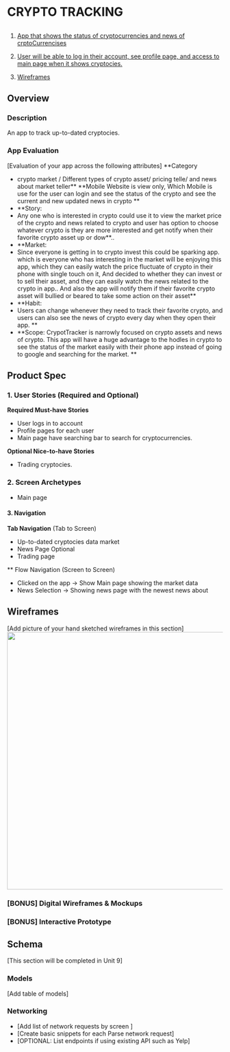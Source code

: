 # CRYPTO TRACKING

## 
1. [App that shows the status of cryptocurrencies and news of crptoCurrencises](#Overview)

3. [User will be able to log in their account, see profile page, and access to main page when it shows cryptocies. ](#Product-Spec)
4. [Wireframes](#Wireframes)

## Overview
### Description
An app to track up-to-dated cryptocies.

### App Evaluation
[Evaluation of your app across the following attributes]
 **Category
-  crypto market / Different types of crypto asset/ pricing telle/ and news about market teller** 
 **Mobile
 Website is view only, Which Mobile is use for the user can  login and see the status of the crypto and see the current and new updated news in crypto **
- **Story:
- Any one who is interested in crypto could use it to view the market price of the crypto and news related to crypto and user has option to choose whatever crypto is they are more interested and get notify when their favorite crypto asset up or dow**.. 
- **Market:
- Since everyone is getting  in to crypto invest this could be sparking app.  which is everyone who has interesting in the market   will be enjoying this app, which they can easily watch the price fluctuate of crypto in their phone with single touch on it, And decided to whether they can invest or to sell their asset, and they can easily watch the news related to the crypto in app.. And also the app will notify them if their favorite crypto asset will bullied or beared to take some action on their asset**
- **Habit:
- Users can change whenever they need to track their favorite crypto, and users can also see the news of crypto every day when they open their app. **
- **Scope:
  CrypotTracker is narrowly focused on crypto assets and news of crypto. This app will have a huge advantage to the hodles in crypto to see the status of the market easily with their phone app instead of going to google and searching for the market.  **


## Product Spec
### 1. User Stories (Required and Optional)

**Required Must-have Stories**

* User logs in to account
* Profile pages for each user
* Main page have searching bar to search for cryptocurrencies.

**Optional Nice-to-have Stories**

* Trading cryptocies.

### 2. Screen Archetypes

* Main page

#### 3. Navigation

**Tab Navigation** (Tab to Screen)
* Up-to-dated cryptocies data market
* News Page
Optional
* Trading page

** Flow Navigation (Screen to Screen)
* Clicked on the app -> Show Main page showing the market data
* News Selection -> Showing news page with the newest news about

## Wireframes
[Add picture of your hand sketched wireframes in this section]
<img src="YOUR_WIREFRAME_IMAGE_URL" width=600>

### [BONUS] Digital Wireframes & Mockups

### [BONUS] Interactive Prototype

## Schema 
[This section will be completed in Unit 9]
### Models
[Add table of models]
### Networking
- [Add list of network requests by screen ]
- [Create basic snippets for each Parse network request]
- [OPTIONAL: List endpoints if using existing API such as Yelp]


